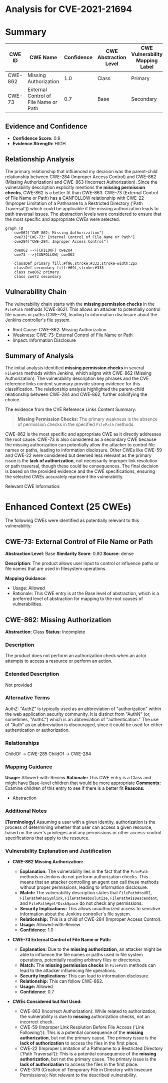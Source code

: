 # Analysis for CVE-2021-21694

# Summary
| CWE ID | CWE Name | Confidence | CWE Abstraction Level | CWE Vulnerability Mapping Label | CWE-Vulnerability Mapping Notes |
|---|---|---|---|---|---|
| CWE-862 | Missing Authorization | 1.0 | Class | Primary | Allowed-with-Review |
| CWE-73 | External Control of File Name or Path | 0.7 | Base | Secondary | Allowed |

## Evidence and Confidence

*   **Confidence Score:** 0.9
*   **Evidence Strength:** HIGH

## Relationship Analysis
The primary relationship that influenced my decision was the parent-child relationship between CWE-284 (Improper Access Control) and CWE-862 (Missing Authorization) and CWE-863 (Incorrect Authorization). Since the vulnerability description explicitly mentions the **missing permission checks**, CWE-862 is a better fit than CWE-863. CWE-73 (External Control of File Name or Path) has a CANFOLLOW relationship with CWE-22 (Improper Limitation of a Pathname to a Restricted Directory ('Path Traversal')) which could be applicable if the missing authorization leads to path traversal issues. The abstraction levels were considered to ensure that the most specific and appropriate CWEs were selected.

```mermaid
graph TD
    cwe862["CWE-862: Missing Authorization"]
    cwe73["CWE-73: External Control of File Name or Path"]
    cwe284["CWE-284: Improper Access Control"]
    
    cwe862 -->|CHILDOF| cwe284
    cwe73 -->|CANFOLLOW| cwe862
    
    classDef primary fill:#f96,stroke:#333,stroke-width:2px
    classDef secondary fill:#69f,stroke:#333
    class cwe862 primary
    class cwe73 secondary
```

## Vulnerability Chain
The vulnerability chain starts with the **missing permission checks** in the `FilePath` methods (CWE-862). This allows an attacker to potentially control file names or paths (CWE-73), leading to information disclosure about the Jenkins controller's file system.
  - Root Cause: CWE-862: Missing Authorization
  - Weakness: CWE-73: External Control of File Name or Path
  - Impact: Information Disclosure

## Summary of Analysis
The initial analysis identified **missing permission checks** in several `FilePath` methods within Jenkins, which aligns with CWE-862 (Missing Authorization). The vulnerability description key phrases and the CVE reference links content summary provide strong evidence for this classification. The relationship analysis highlighted the parent-child relationship between CWE-284 and CWE-862, further solidifying the choice.

The evidence from the CVE Reference Links Content Summary:
> **Missing Permission Checks:** The primary weakness is the absence of permission checks in the specified `FilePath` methods.

CWE-862 is the most specific and appropriate CWE as it directly addresses the root cause. CWE-73 is also considered as a secondary CWE because the missing authorization can potentially allow the attacker to control file names or paths, leading to information disclosure. Other CWEs like CWE-59 and CWE-22 were considered but deemed less relevant as the primary issue is the **lack of authorization**, not necessarily improper link resolution or path traversal, though these could be consequences. The final decision is based on the provided evidence and the CWE specifications, ensuring the selected CWEs accurately represent the vulnerability.

Relevant CWE Information:

# Enhanced Context (25 CWEs)
The following CWEs were identified as potentially relevant to this vulnerability:

## CWE-73: External Control of File Name or Path
**Abstraction Level**: Base
**Similarity Score**: 0.80
**Source**: dense

**Description**:
The product allows user input to control or influence paths or file names that are used in filesystem operations.

**Mapping Guidance**:
- Usage: Allowed
- Rationale: This CWE entry is at the Base level of abstraction, which is a preferred level of abstraction for mapping to the root causes of vulnerabilities.

## CWE-862: Missing Authorization
**Abstraction:** Class
**Status:** Incomplete

### Description
The product does not perform an authorization check when an actor attempts to access a resource or perform an action.

### Extended Description
Not provided

### Alternative Terms
AuthZ: "AuthZ" is typically used as an abbreviation of "authorization" within the web application security community. It is distinct from "AuthN" (or, sometimes, "AuthC") which is an abbreviation of "authentication." The use of "Auth" as an abbreviation is discouraged, since it could be used for either authentication or authorization.

### Relationships
ChildOf -> CWE-285
ChildOf -> CWE-284

### Mapping Guidance
**Usage:** Allowed-with-Review
**Rationale:** This CWE entry is a Class and might have Base-level children that would be more appropriate
**Comments:** Examine children of this entry to see if there is a better fit
**Reasons:**
- Abstraction

### Additional Notes
**[Terminology]** Assuming a user with a given identity, authorization is the process of determining whether that user can access a given resource, based on the user's privileges and any permissions or other access-control specifications that apply to the resource.

### Vulnerability Explanation and Justification

*   **CWE-862 Missing Authorization:**
    *   **Explanation:** The vulnerability lies in the fact that the `FilePath` methods in Jenkins do not perform authorization checks. This means that an attacker controlling an agent can call these methods without proper permissions, leading to information disclosure.
    *   **Match:** The vulnerability description states that `FilePath#toURI`, `FilePath#hasSymlink`, `FilePath#absolutize`, `FilePath#isDescendant`, and `FilePath#get*DiskSpace` do not check any permissions.
    *   **Security Implications:** This allows unauthorized access to sensitive information about the Jenkins controller's file system.
    *   **Relationship:** This is a child of CWE-284 (Improper Access Control).
    *   **Usage:** Allowed-with-Review
    *   **Confidence:** 1.0

*   **CWE-73 External Control of File Name or Path:**
    *   **Explanation:** Due to the **missing authorization**, an attacker might be able to influence the file names or paths used in file system operations, potentially reading arbitrary files or directories.
    *   **Match:** The **missing permission checks** in `FilePath` methods can lead to the attacker influencing file operations.
    *   **Security Implications:** This can lead to information disclosure.
    *   **Relationship:** This can follow CWE-862.
    *   **Usage:** Allowed
    *   **Confidence:** 0.7

*   **CWEs Considered but Not Used:**
    *   CWE-863 (Incorrect Authorization): While related to authorization, the vulnerability is due to **missing** authorization checks, not an incorrect check.
    *   CWE-59 (Improper Link Resolution Before File Access ('Link Following')): This is a potential consequence of the **missing authorization**, but not the primary cause. The primary issue is the **lack of authorization** to access the files in the first place.
    *   CWE-22 (Improper Limitation of a Pathname to a Restricted Directory ('Path Traversal')): This is a potential consequence of the **missing authorization**, but not the primary cause. The primary issue is the **lack of authorization** to access the files in the first place.
    *   CWE-379 (Creation of Temporary File in Directory with Insecure Permissions): Not relevant to the described vulnerability.